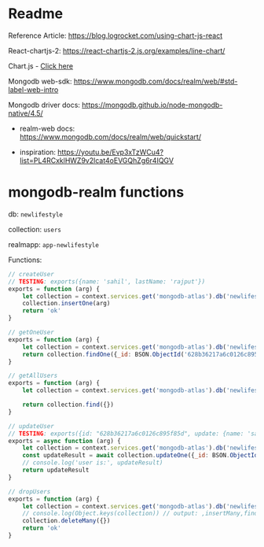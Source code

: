 # Readme

Reference Article: https://blog.logrocket.com/using-chart-js-react

React-chartjs-2: https://react-chartjs-2.js.org/examples/line-chart/

Chart.js - [Click here](https://www.chartjs.org/docs/latest/)

Mongodb web-sdk: https://www.mongodb.com/docs/realm/web/#std-label-web-intro

Mongodb driver docs: https://mongodb.github.io/node-mongodb-native/4.5/

- realm-web docs: https://www.mongodb.com/docs/realm/web/quickstart/

- inspiration: https://youtu.be/Evp3xTzWCu4?list=PL4RCxklHWZ9v2lcat4oEVGQhZg6r4IQGV

# mongodb-realm functions

db: `newlifestyle`

collection: `users`

realmapp: `app-newlifestyle`

Functions:

```js
// createUser
// TESTING: exports({name: 'sahil', lastName: 'rajput'})
exports = function (arg) {
	let collection = context.services.get('mongodb-atlas').db('newlifestyle').collection('users')
	collection.insertOne(arg)
	return 'ok'
}

// getOneUser
exports = function (arg) {
	let collection = context.services.get('mongodb-atlas').db('newlifestyle').collection('users')
	return collection.findOne({_id: BSON.ObjectId('628b36217a6c0126c895f85d')})
}

// getAllUsers
exports = function (arg) {
	let collection = context.services.get('mongodb-atlas').db('newlifestyle').collection('users')

	return collection.find({})
}

// updateUser
// TESTING: exports({id: "628b36217a6c0126c895f85d", update: {name: 'sahil', lastName: 'rajput'}})
exports = async function (arg) {
	let collection = context.services.get('mongodb-atlas').db('newlifestyle').collection('users')
	const updateResult = await collection.updateOne({_id: BSON.ObjectId(arg.id)}, {$set: arg.update})
	// console.log('user is:', updateResult)
	return updateResult
}

// dropUsers
exports = function (arg) {
	let collection = context.services.get('mongodb-atlas').db('newlifestyle').collection('users')
	// console.log(Object.keys(collection)) // output: ,insertMany,find,deleteOne,initializeUnorderedBulkOp,findOne,initializeOrderedBulkOp,insertOne,findOneAndUpdate,findOneAndDelete,replaceOne,updateMany,aggregate,distinct,count,updateOne,findOneAndReplace,deleteMany
	collection.deleteMany({})
	return 'ok'
}
```
